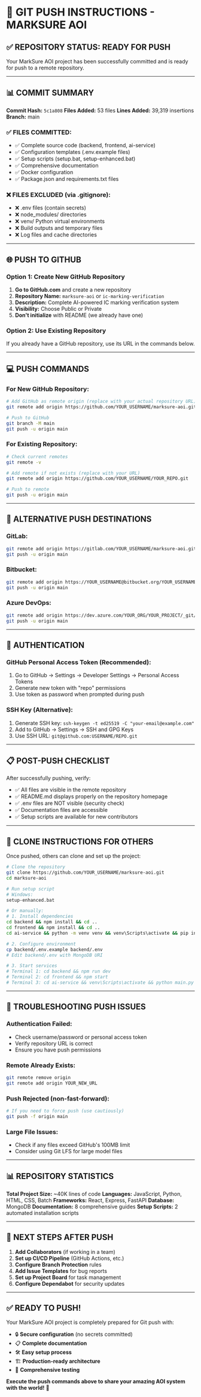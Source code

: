 # 🚀 GIT PUSH INSTRUCTIONS - MARKSURE AOI

## ✅ **REPOSITORY STATUS: READY FOR PUSH**

Your MarkSure AOI project has been successfully committed and is ready for push to a remote repository.

---

## 📊 **COMMIT SUMMARY**

**Commit Hash:** `5c1a808`
**Files Added:** 53 files
**Lines Added:** 39,319 insertions
**Branch:** main

### **✅ FILES COMMITTED:**
- ✅ Complete source code (backend, frontend, ai-service)
- ✅ Configuration templates (.env.example files)
- ✅ Setup scripts (setup.bat, setup-enhanced.bat)
- ✅ Comprehensive documentation
- ✅ Docker configuration
- ✅ Package.json and requirements.txt files

### **❌ FILES EXCLUDED (via .gitignore):**
- ❌ .env files (contain secrets)
- ❌ node_modules/ directories
- ❌ venv/ Python virtual environments
- ❌ Build outputs and temporary files
- ❌ Log files and cache directories

---

## 🌐 **PUSH TO GITHUB**

### **Option 1: Create New GitHub Repository**

1. **Go to GitHub.com** and create a new repository
2. **Repository Name:** `marksure-aoi` or `ic-marking-verification`
3. **Description:** Complete AI-powered IC marking verification system
4. **Visibility:** Choose Public or Private
5. **Don't initialize** with README (we already have one)

### **Option 2: Use Existing Repository**

If you already have a GitHub repository, use its URL in the commands below.

---

## 💻 **PUSH COMMANDS**

### **For New GitHub Repository:**

```bash
# Add GitHub as remote origin (replace with your actual repository URL)
git remote add origin https://github.com/YOUR_USERNAME/marksure-aoi.git

# Push to GitHub
git branch -M main
git push -u origin main
```

### **For Existing Repository:**

```bash
# Check current remotes
git remote -v

# Add remote if not exists (replace with your URL)
git remote add origin https://github.com/YOUR_USERNAME/YOUR_REPO.git

# Push to remote
git push -u origin main
```

---

## 🔧 **ALTERNATIVE PUSH DESTINATIONS**

### **GitLab:**
```bash
git remote add origin https://gitlab.com/YOUR_USERNAME/marksure-aoi.git
git push -u origin main
```

### **Bitbucket:**
```bash
git remote add origin https://YOUR_USERNAME@bitbucket.org/YOUR_USERNAME/marksure-aoi.git
git push -u origin main
```

### **Azure DevOps:**
```bash
git remote add origin https://dev.azure.com/YOUR_ORG/YOUR_PROJECT/_git/marksure-aoi
git push -u origin main
```

---

## 🔐 **AUTHENTICATION**

### **GitHub Personal Access Token (Recommended):**
1. Go to GitHub → Settings → Developer Settings → Personal Access Tokens
2. Generate new token with "repo" permissions
3. Use token as password when prompted during push

### **SSH Key (Alternative):**
1. Generate SSH key: `ssh-keygen -t ed25519 -C "your-email@example.com"`
2. Add to GitHub → Settings → SSH and GPG Keys
3. Use SSH URL: `git@github.com:USERNAME/REPO.git`

---

## 📋 **POST-PUSH CHECKLIST**

After successfully pushing, verify:

- ✅ All files are visible in the remote repository
- ✅ README.md displays properly on the repository homepage
- ✅ .env files are NOT visible (security check)
- ✅ Documentation files are accessible
- ✅ Setup scripts are available for new contributors

---

## 👥 **CLONE INSTRUCTIONS FOR OTHERS**

Once pushed, others can clone and set up the project:

```bash
# Clone the repository
git clone https://github.com/YOUR_USERNAME/marksure-aoi.git
cd marksure-aoi

# Run setup script
# Windows:
setup-enhanced.bat

# Or manually:
# 1. Install dependencies
cd backend && npm install && cd ..
cd frontend && npm install && cd ..
cd ai-service && python -m venv venv && venv\Scripts\activate && pip install -r requirements.txt

# 2. Configure environment
cp backend/.env.example backend/.env
# Edit backend/.env with MongoDB URI

# 3. Start services
# Terminal 1: cd backend && npm run dev
# Terminal 2: cd frontend && npm start  
# Terminal 3: cd ai-service && venv\Scripts\activate && python main.py
```

---

## 🐛 **TROUBLESHOOTING PUSH ISSUES**

### **Authentication Failed:**
- Check username/password or personal access token
- Verify repository URL is correct
- Ensure you have push permissions

### **Remote Already Exists:**
```bash
git remote remove origin
git remote add origin YOUR_NEW_URL
```

### **Push Rejected (non-fast-forward):**
```bash
# If you need to force push (use cautiously)
git push -f origin main
```

### **Large File Issues:**
- Check if any files exceed GitHub's 100MB limit
- Consider using Git LFS for large model files

---

## 📊 **REPOSITORY STATISTICS**

**Total Project Size:** ~40K lines of code
**Languages:** JavaScript, Python, HTML, CSS, Batch
**Frameworks:** React, Express, FastAPI
**Database:** MongoDB
**Documentation:** 8 comprehensive guides
**Setup Scripts:** 2 automated installation scripts

---

## 🎯 **NEXT STEPS AFTER PUSH**

1. **Add Collaborators** (if working in a team)
2. **Set up CI/CD Pipeline** (GitHub Actions, etc.)
3. **Configure Branch Protection** rules
4. **Add Issue Templates** for bug reports
5. **Set up Project Board** for task management
6. **Configure Dependabot** for security updates

---

## ✅ **READY TO PUSH!**

Your MarkSure AOI project is completely prepared for Git push with:

- 🔒 **Secure configuration** (no secrets committed)
- 📋 **Complete documentation** 
- 🛠️ **Easy setup process**
- 🏗️ **Production-ready architecture**
- 🧪 **Comprehensive testing**

**Execute the push commands above to share your amazing AOI system with the world!** 🚀